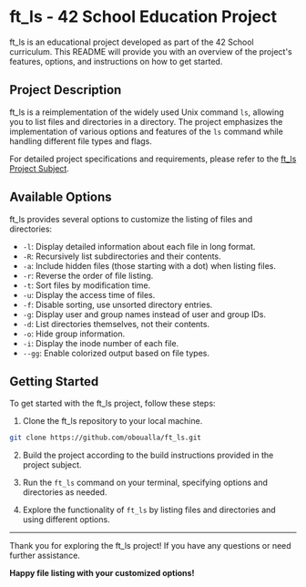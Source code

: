 # ft_ls - 42 School Education Project

ft_ls is an educational project developed as part of the 42 School curriculum. This README will provide you with an overview of the project's features, options, and instructions on how to get started.

## Project Description

ft_ls is a reimplementation of the widely used Unix command `ls`, allowing you to list files and directories in a directory. The project emphasizes the implementation of various options and features of the `ls` command while handling different file types and flags.

For detailed project specifications and requirements, please refer to the [ft_ls Project Subject](https://cdn.intra.42.fr/pdf/pdf/61383/en.subject.pdf).

## Available Options

ft_ls provides several options to customize the listing of files and directories:

- `-l`: Display detailed information about each file in long format.
- `-R`: Recursively list subdirectories and their contents.
- `-a`: Include hidden files (those starting with a dot) when listing files.
- `-r`: Reverse the order of file listing.
- `-t`: Sort files by modification time.
- `-u`: Display the access time of files.
- `-f`: Disable sorting, use unsorted directory entries.
- `-g`: Display user and group names instead of user and group IDs.
- `-d`: List directories themselves, not their contents.
- `-o`: Hide group information.
- `-i`: Display the inode number of each file.
- `--gg`: Enable colorized output based on file types.

## Getting Started

To get started with the ft_ls project, follow these steps:

1. Clone the ft_ls repository to your local machine.

```bash
git clone https://github.com/oboualla/ft_ls.git
```

2. Build the project according to the build instructions provided in the project subject.

3. Run the `ft_ls` command on your terminal, specifying options and directories as needed.

4. Explore the functionality of `ft_ls` by listing files and directories and using different options.

---

Thank you for exploring the ft_ls project! If you have any questions or need further assistance.

**Happy file listing with your customized options!**
